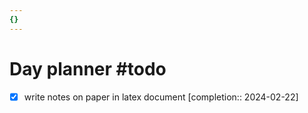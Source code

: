```yaml
---
{}
---
```


# Day planner #todo 
- [x] write notes on paper in latex document  [completion:: 2024-02-22]



